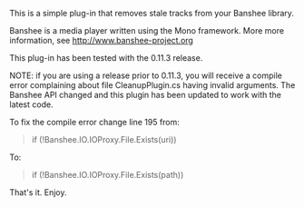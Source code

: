 This is a simple plug-in that removes stale tracks from your Banshee library.

Banshee is a media player written using the Mono framework.  More more information, see http://www.banshee-project.org

This plug-in has been tested with the 0.11.3 release.

NOTE: if you are using a release prior to 0.11.3, you will receive a compile error complaining about file CleanupPlugin.cs having invalid arguments.  The Banshee API changed and this plugin has been updated to work with the latest code.

To fix the compile error change line 195 from:

> if (!Banshee.IO.IOProxy.File.Exists(uri))

To:

> if (!Banshee.IO.IOProxy.File.Exists(path))


That's it.  Enjoy.


